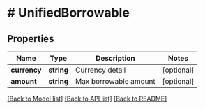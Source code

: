 # # UnifiedBorrowable

## Properties

Name | Type | Description | Notes
------------ | ------------- | ------------- | -------------
**currency** | **string** | Currency detail | [optional] 
**amount** | **string** | Max borrowable amount | [optional] 

[[Back to Model list]](../../README.md#documentation-for-models) [[Back to API list]](../../README.md#documentation-for-api-endpoints) [[Back to README]](../../README.md)
